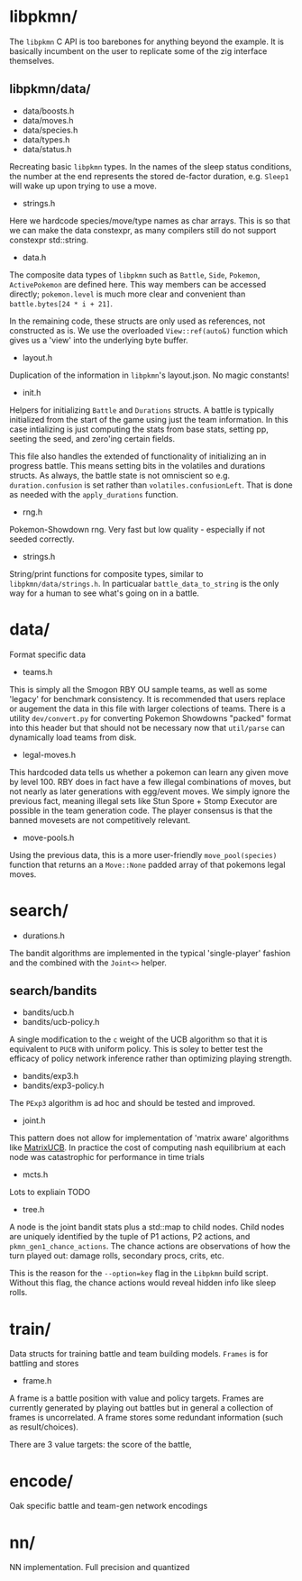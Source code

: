 # libpkmn/

The `libpkmn` C API is too barebones for anything beyond the example. It is basically incumbent on the user to replicate some of the zig interface themselves.

## libpkmn/data/

* data/boosts.h
* data/moves.h
* data/species.h
* data/types.h
* data/status.h

Recreating basic `libpkmn` types. In the names of the sleep status conditions, the number at the end represents the stored de-factor duration, e.g. `Sleep1` will wake up upon trying to use a move.

* strings.h

Here we hardcode species/move/type names as char arrays. This is so that we can make the data constexpr, as many compilers still do not support constexpr std::string.

* data.h

The composite data types of `libpkmn` such as `Battle`, `Side`, `Pokemon`, `ActivePokemon` are defined here.  This way members can be accessed directly; `pokemon.level` is much more clear and convenient than `battle.bytes[24 * i + 21]`.

In the remaining code, these structs are only used as references, not constructed as is. We use the overloaded `View::ref(auto&)` function which gives us a 'view' into the underlying byte buffer.

* layout.h

Duplication of the information in `libpkmn`'s layout.json. No magic constants!

* init.h

Helpers for initializing `Battle` and `Durations` structs. A battle is typically initialized from the start of the game using just the team information. In this case intializing is just computing the stats from base stats, setting pp, seeting the seed, and zero'ing certain fields.

This file also handles the extended of functionality of initializing an in progress battle. This means setting bits in the volatiles and durations structs. As always, the battle state is not omniscient so e.g. `duration.confusion` is set rather than `volatiles.confusionLeft`. That is done as needed with the `apply_durations` function.

*  rng.h

Pokemon-Showdown rng. Very fast but low quality - especially if not seeded correctly.

* strings.h

String/print functions for composite types, similar to `libpkmn/data/strings.h`. In particualar `battle_data_to_string` is the only way for a human to see what's going on in a battle.

# data/ 

Format specific data

* teams.h

This is simply all the Smogon RBY OU sample teams, as well as some 'legacy' for benchmark consistency. It is recommended that users replace or augement the data in this file with larger colections of teams. There is a utility `dev/convert.py` for converting Pokemon Showdowns "packed" format into this header but that should not be necessary now that `util/parse` can dynamically load teams from disk.

* legal-moves.h

This hardcoded data tells us whether a pokemon can learn any given move by level 100. RBY does in fact have a few illegal combinations of moves, but not nearly as later generations with egg/event moves. We simply ignore the previous fact, meaning illegal sets like Stun Spore + Stomp Executor are possible in the team generation code. The player consensus is that the banned movesets are not competitively relevant.

* move-pools.h

 Using the previous data, this is a more user-friendly `move_pool(species)` function that returns an a `Move::None` padded array of that pokemons legal moves.

#  search/

* durations.h

The bandit algorithms are implemented in the typical 'single-player' fashion and the combined with the `Joint<>` helper.

## search/bandits

* bandits/ucb.h
* bandits/ucb-policy.h

A single modification to the `c` weight of the UCB algorithm so that it is equivalent to `PUCB` with uniform policy. This is soley to better test the efficacy of policy network inference rather than optimizing playing strength. 

* bandits/exp3.h
* bandits/exp3-policy.h

The `PExp3` algorithm is ad hoc and should be tested and improved.

* joint.h

This pattern does not allow for implementation of 'matrix aware' algorithms like [MatrixUCB](). In practice the cost of computing nash equilibrium at each node was catastrophic for performance in time trials

* mcts.h

Lots to expliain TODO

* tree.h

A node is the joint bandit stats plus a std::map to child nodes. Child nodes are uniquely identified by the tuple of P1 actions, P2 actions, and `pkmn_gen1_chance_actions`. The chance actions are observations of how the turn played out: damage rolls, secondary procs, crits, etc.

This is the reason for the `--option=key` flag in the `Libpkmn` build script. Without this flag, the chance actions would reveal hidden info like sleep rolls.

#  train/

Data structs for training battle and team building models. `Frames` is for battling and stores

* frame.h

A frame is a battle position with value and policy targets. Frames are currently generated by playing out battles but in general a collection of frames is uncorrelated. A frame stores some redundant information (such as result/choices).

There are 3 value targets: the score of the battle, 

# encode/

Oak specific battle and team-gen network encodings

# nn/

NN implementation. Full precision and quantized